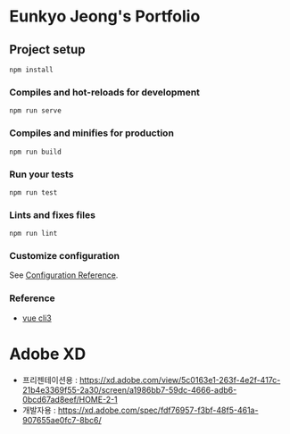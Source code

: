 # Eunkyo Jeong's Portfolio

## Project setup
```
npm install
```

### Compiles and hot-reloads for development
```
npm run serve
```

### Compiles and minifies for production
```
npm run build
```

### Run your tests
```
npm run test
```

### Lints and fixes files
```
npm run lint
```

### Customize configuration
See [Configuration Reference](https://cli.vuejs.org/config/).


### Reference
- [vue cli3](http://vuejs.kr/vue/vue-cli/2018/01/27/vue-cli-3/)



# Adobe XD
- 프리젠테이션용 : https://xd.adobe.com/view/5c0163e1-263f-4e2f-417c-21b4e3369f55-2a30/screen/a1986bb7-59dc-4666-adb6-0bcd67ad8eef/HOME-2-1
- 개발자용 : https://xd.adobe.com/spec/fdf76957-f3bf-48f5-461a-907655ae0fc7-8bc6/

